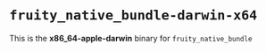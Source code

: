 # `fruity_native_bundle-darwin-x64`

This is the **x86_64-apple-darwin** binary for `fruity_native_bundle`
